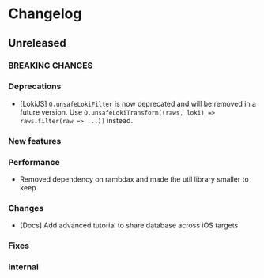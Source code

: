 # Changelog

## Unreleased

### BREAKING CHANGES

### Deprecations

- [LokiJS] `Q.unsafeLokiFilter` is now deprecated and will be removed in a future version.
    Use `Q.unsafeLokiTransform((raws, loki) => raws.filter(raw => ...))` instead.

### New features

### Performance

- Removed dependency on rambdax and made the util library smaller to keep

### Changes

- [Docs] Add advanced tutorial to share database across iOS targets

### Fixes

### Internal
